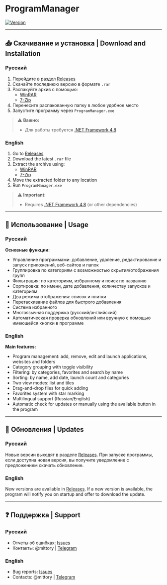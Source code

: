 # ProgramManager

[![Version](https://img.shields.io/badge/version-1.3.1-blue)](https://github.com/MITTORY/ProgramManager/releases)

---

## 📥 Скачивание и установка | Download and Installation

### Русский
1. Перейдите в раздел [Releases](https://github.com/MITTORY/ProgramManager/releases)
2. Скачайте последнюю версию в формате `.rar`
3. Распакуйте архив с помощью:
   - [WinRAR](https://www.win-rar.com/)
   - [7-Zip](https://www.7-zip.org/)
4. Перенесите распакованную папку в любое удобное место
5. Запустите программу через `ProgramManager.exe`

> ⚠️ **Важно:**
> - Для работы требуется [.NET Framework 4.8](https://dotnet.microsoft.com/download/dotnet-framework)

### English
1. Go to [Releases](https://github.com/MITTORY/ProgramManager/releases)
2. Download the latest `.rar` file
3. Extract the archive using:
   - [WinRAR](https://www.win-rar.com/)
   - [7-Zip](https://www.7-zip.org/)
4. Move the extracted folder to any location
5. Run `ProgramManager.exe`

> ⚠️ **Important:**
> - Requires [.NET Framework 4.8](https://dotnet.microsoft.com/download/dotnet-framework) (or other dependencies)

---

## 🚀 Использование | Usage

### Русский
**Основные функции:**
   - Управление программами: добавление, удаление, редактирование и запуск приложений, веб-сайтов и папок
   - Группировка по категориям с возможностью скрытия/отображения групп
   - Фильтрация: по категориям, избранному и поиск по названию
   - Сортировка: по имени, дате добавления, количеству запусков и категориям
   - Два режима отображения: список и плитки
   - Перетаскивание файлов для быстрого добавления
   - Система избранного
   - Многоязычная поддержка (русский/английский)
   - Автоматическая проверка обновлений или вручную с помощью имеющейся кнопки в программе

### English
**Main features:**
   - Program management: add, remove, edit and launch applications, websites and folders
   - Category grouping with toggle visibility
   - Filtering: by categories, favorites and search by name
   - Sorting: by name, add date, launch count and categories
   - Two view modes: list and tiles
   - Drag-and-drop files for quick adding
   - Favorites system with star marking
   - Multilingual support (Russian/English)
   - Automatic check for updates or manually using the available button in the program

---

## 🔄 Обновления | Updates

### Русский
Новые версии выходят в разделе [Releases](https://github.com/MITTORY/ProgramManager/releases).
При запуске программы, если доступна новая версия, вы получите уведомление с предложением скачать обновление.

### English
New versions are available in [Releases](https://github.com/MITTORY/ProgramManager/releases).
If a new version is available, the program will notify you on startup and offer to download the update.

---

## ❓ Поддержка | Support

### Русский
- Отчеты об ошибках: [Issues](https://github.com/mittory/program/issues)
- Контакты: @mittory | [Telegram](https://t.me/mittory)

### English
- Bug reports: [Issues](https://github.com/mittory/program/issues)
- Contacts: @mittory | [Telegram](https://t.me/mittory)
